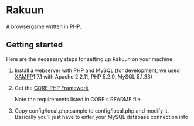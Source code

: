 Rakuun
======

A browsergame written in PHP.

Getting started
---------------
Here are the necessary steps for setting up Rakuun on your machine:

1. Install a webserver with PHP and MySQL (for development, we used [XAMPP](http://www.apachefriends.org/en/xampp.html)1.7.1 with Apache 2.2.11, PHP 5.2.9, MySQL 5.1.33)
2. Get the [CORE PHP Framework](https://github.com/Sebioff/CORE)

    Note the requirements listed in CORE's README file

3. Copy config/local.php.sample to config/local.php and modify it. Basically you'll just have to enter your MySQL database connection info
